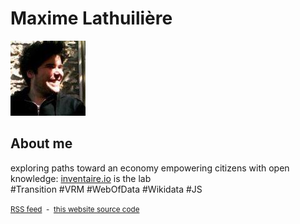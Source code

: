 <!DOCTYPE html>
<html>
<!-- HEAD --><!-- HEAD -->
<body>
  <main>
    <h1>Maxime Lathuilière</h1>
    <!-- ITEMSLISTS --><!-- ITEMSLISTS -->
</main>
<footer>
  <div id="about">
    <img id="pic" src="/assets/img/120-maxlath.jpg" />
    <h2>About me</h2>
    <p>exploring paths toward an economy empowering citizens with open knowledge: <a href="https://inventaire.io" target="_blank">inventaire.io</a> is the lab <br>#Transition #VRM #WebOfData #Wikidata #JS</p>
  </div>
  <div class="links"><!-- LINKS --><!-- LINKS --></div>
  <section id="tags"><!-- TAGS --><!-- TAGS --></section>
  <small>
    <a href="/rss.xml" target="_blank"><i class="fa fa-rss"></i> RSS feed</a>
    &nbsp;-&nbsp;
    <a href="https://github.com/maxlath/maxlath.github.io" target="_blank">this website source code</a>
  </small>
</footer>
</body>
</html>
